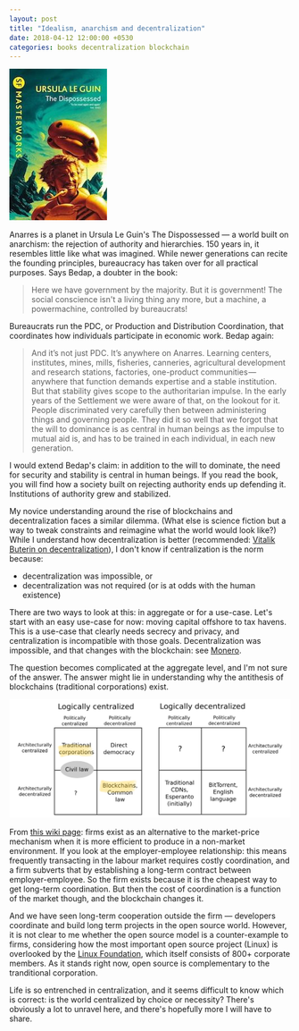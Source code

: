 ```yaml
---
layout: post
title: "Idealism, anarchism and decentralization"
date: 2018-04-12 12:00:00 +0530
categories: books decentralization blockchain
---
```


![The Dispossessed by Ursula Le Guin](/assets/dispossessed.jpg)

Anarres is a planet in Ursula Le Guin's The Dispossessed — a world built on anarchism: the rejection of authority and hierarchies. 150 years in, it resembles little like what was imagined. While newer generations can recite the founding principles, bureaucracy has taken over for all practical purposes. Says Bedap, a doubter in the book:

> Here we have government by the majority. But it is government! The social conscience isn't a living thing any more, but a machine, a powermachine, controlled by bureaucrats!

Bureaucrats run the PDC, or Production and Distribution Coordination, that coordinates how individuals participate in economic work. Bedap again:

> And it’s not just PDC. It’s anywhere on Anarres. Learning centers, institutes, mines, mills, fisheries, canneries, agricultural development and research stations, factories, one-product communities — anywhere that function demands expertise and a stable institution. But that stability gives scope to the authoritarian impulse. In the early years of the Settlement we were aware of that, on the lookout for it. People discriminated very carefully then between administering things and governing people. They did it so well that we forgot that the will to dominance is as central in human beings as the impulse to mutual aid is, and has to be trained in each individual, in each new generation.

I would extend Bedap's claim: in addition to the will to dominate, the need for security and stability is central in human beings. If you read the book, you will find how a society built on rejecting authority ends up defending it. Institutions of authority grew and stabilized.

My novice understanding around the rise of blockchains and decentralization faces a similar dilemma. (What else is science fiction but a way to tweak constraints and reimagine what the world would look like?) While I understand how decentralization is better (recommended: [Vitalik Buterin on decentralization](https://medium.com/@VitalikButerin/the-meaning-of-decentralization-a0c92b76a274)), I don't know if centralization is the norm because:

- decentralization was impossible, or
- decentralization was not required (or is at odds with the human existence)

There are two ways to look at this: in aggregate or for a use-case. Let's start with an easy use-case for now: moving capital offshore to tax havens. This is a use-case that clearly needs secrecy and privacy, and centralization is incompatible with those goals. Decentralization was impossible, and that changes with the blockchain: see [Monero](https://getmonero.org).

The question becomes complicated at the aggregate level, and I'm not sure of the answer. The answer might lie in understanding why the antithesis of blockchains (traditional corporations) exist.

![Decentralization, from Vitalik Buterin's piece.](/assets/decentralization-grid.jpeg)

From [this wiki page](https://en.wikipedia.org/wiki/Theory_of_the_firm): firms exist as an alternative to the market-price mechanism when it is more efficient to produce in a non-market environment. If you look at the employer-employee relationship: this means frequently transacting in the labour market requires costly coordination, and a firm subverts that by establishing a long-term contract between employer-employee. So the firm exists because it is the cheapest way to get long-term coordination. But then the cost of coordination is a function of the market though, and the blockchain changes it.

And we have seen long-term cooperation outside the firm — developers coordinate and build long term projects in the open source world. However, it is not clear to me whether the open source model is a counter-example to firms, considering how the most important open source project (Linux) is overlooked by the [Linux Foundation](https://en.wikipedia.org/wiki/Linux_Foundation), which itself consists of 800+ corporate members. As it stands right now, open source is complementary to the tranditional corporation.

Life is so entrenched in centralization, and it seems difficult to know which is correct: is the world centralized by choice or necessity? There's obviously a lot to unravel here, and there's hopefully more I will have to share.
